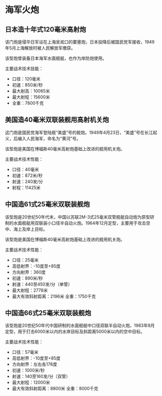 # 海军火炮

## 日本造十年式120毫米高射炮

该门炮是侵华日军设在上海吴淞口的要塞炮，日本投降后被国民党军接收，1949年5月上海解放时被人民解放军缴获。

该型炮曾装备日本海军水面舰艇，也作为岸防炮使用。

主要战术技术技能：

- 口径：120毫米
- 初速：850米/秒
- 最大射高：10065米
- 最大射程：15600米
- 全重：7800千克

## 美国造40毫米双联装舰用高射机关炮

这门炮是国民党海军登陆舰“美盛”号的舰炮。1949年4月23日，“美盛”号在长江起义，后编入人民海军，命名为“黄河”号。

该型炮是美国在博福斯40毫米高射炮基础上改进的舰用机关炮。

主要战术技术性能：

- 口径：40毫米
- 初速：872米/秒
- 射速：240发/分
- 射程：11425米

## 中国造61式25毫米双联装舰炮

该型炮是20世纪50年代末，中国以苏联2M-3式25毫米双管舰艇自动炮为原型研制的水面舰艇用双联装小口径半自动火炮。1964年12月定型，主要用于攻击空中、海上及岸上目标。

该型炮是美国在博福斯40毫米高射炮基础上改进的舰用机关炮。

主要战术技术性能：

- 口径：25毫米
- 高低射界：-10度至+85度
- 方向射界：360度
- 初速：890米/秒
- 射速：440至450发/分（单管）
- 最大射程：2778米
- 最大有效斜射距离：2196米  全重：1750千克

## 中国造66式25毫米双联装舰炮

该型炮是20世纪50年代中国研制的水面舰艇中口径双联半自动火炮，1983年8月定型，用于打击6000米以内的水岸目标及斜距离5000米以内的空中目标。

主要战术技术性能：

- 口径：57毫米
- 高低射界：-10度至+85度
- 方向射界：左右各178度
- 初速：1000米/秒
- 射速：140至160发/分（双管）
- 最大射程：12000米
- 最大有效斜射距离：8800米  全重：8000千克

